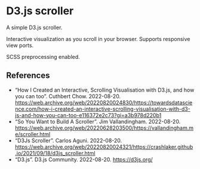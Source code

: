 # D3.js scroller

A simple D3.js scroller.

Interactive visualization as you scroll in your browser. Supports
responsive view ports.

SCSS preprocessing enabled.

## References

- “How I Created an Interactive, Scrolling Visualisation with D3.js, and how you can too”. Cuthbert Chow. 2022-08-20. <https://web.archive.org/web/20220820024830/https://towardsdatascience.com/how-i-created-an-interactive-scrolling-visualisation-with-d3-js-and-how-you-can-too-e116372e2c73?gi=a3b978d220b1>
- “So You Want to Build A Scroller”. Jim Vallandingham. 2022-08-20. <https://web.archive.org/web/20220628203500/https://vallandingham.me/scroller.html>
- “D3Js Scroller”. Carlos Aguni. 2022-08-20. <https://web.archive.org/web/20220820024321/https://crashlaker.github.io/2021/09/18/d3js_scroller.html>
- “D3.js”. D3.js Community. 2022-08-20. https://d3js.org/
